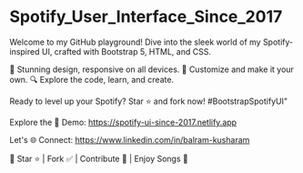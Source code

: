 # Spotify_User_Interface_Since_2017
Welcome to my GitHub playground! Dive into the sleek world of my Spotify-inspired UI, crafted with Bootstrap 5, HTML, and CSS.

🌈 Stunning design, responsive on all devices. 🎨 Customize and make it your own. 🔍 Explore the code, learn, and create.

Ready to level up your Spotify? Star ⭐️ and fork now! #BootstrapSpotifyUI"

Explore the 🚀 Demo: https://spotify-ui-since-2017.netlify.app

Let's 🌐 Connect: https://www.linkedin.com/in/balram-kusharam

🌟 Star ⭐ | Fork ✅ | Contribute 🤝 | Enjoy Songs 🎼
